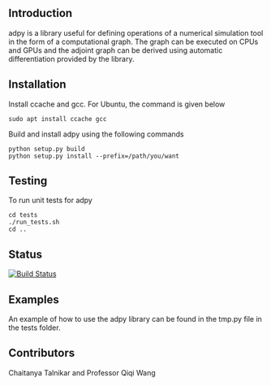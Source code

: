 ## Introduction

adpy is a library useful for defining operations of a numerical simulation tool in the form of a computational graph. The graph can be executed on CPUs and GPUs and the adjoint graph can be derived using automatic differentiation provided by the library.

## Installation

Install ccache and gcc. For Ubuntu, the command is given below
```
sudo apt install ccache gcc
```

Build and install adpy using the following commands 
```
python setup.py build
python setup.py install --prefix=/path/you/want
```


## Testing
To run unit tests for adpy
```
cd tests
./run_tests.sh
cd ..
```

## Status
[![Build Status](https://api.travis-ci.org/chaitan3/adpy.png)](https://travis-ci.org/chaitan3/adpy)

## Examples
An example of how to use the adpy library can be found in the tmp.py
file in the tests folder.

## Contributors

Chaitanya Talnikar and Professor Qiqi Wang

